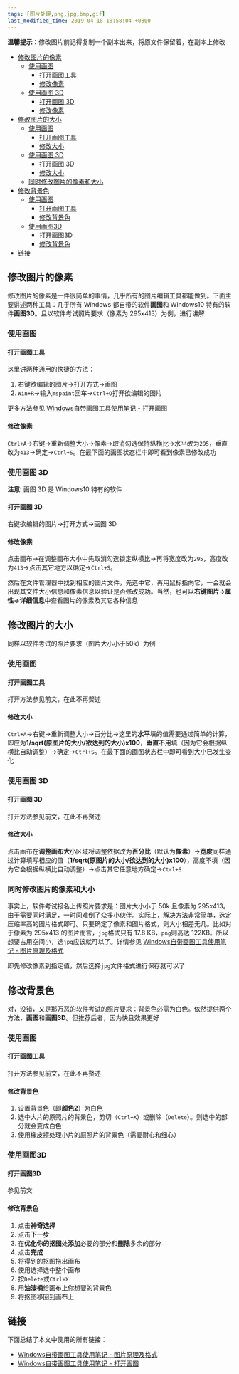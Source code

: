 ```yaml
---
tags: [图片处理,png,jpg,bmp,gif]
last_modified_time: 2019-04-18 18:58:04 +0800
---
```


**温馨提示**：修改图片前记得复制一个副本出来，将原文件保留着，在副本上修改

<p id="markdown-toc"></p>

<!-- vim-markdown-toc GFM -->

* [修改图片的像素](#修改图片的像素)
  * [使用画图](#使用画图)
    * [打开画图工具](#打开画图工具)
    * [修改像素](#修改像素)
  * [使用画图 3D](#使用画图-3d)
    * [打开画图 3D](#打开画图-3d)
    * [修改像素](#修改像素-1)
* [修改图片的大小](#修改图片的大小)
  * [使用画图](#使用画图-1)
    * [打开画图工具](#打开画图工具-1)
    * [修改大小](#修改大小)
  * [使用画图 3D](#使用画图-3d-1)
    * [打开画图 3D](#打开画图-3d-1)
    * [修改大小](#修改大小-1)
  * [同时修改图片的像素和大小](#同时修改图片的像素和大小)
* [修改背景色](#修改背景色)
  * [使用画图](#使用画图-2)
    * [打开画图工具](#打开画图工具-2)
    * [修改背景色](#修改背景色-1)
  * [使用画图3D](#使用画图3d)
    * [打开画图3D](#打开画图3d)
    * [修改背景色](#修改背景色-2)
* [链接](#链接)

<!-- vim-markdown-toc -->

## 修改图片的像素
修改图片的像素是一件很简单的事情，几乎所有的图片编辑工具都能做到。下面主要讲述两种工具：几乎所有 Windows 都自带的软件**画图**和 Windows10 特有的软件**画图3D**。且以软件考试照片要求（像素为 295x413）为例，进行讲解

### 使用画图

#### 打开画图工具
这里讲两种通用的快捷的方法：
1. 右键欲编辑的图片->打开方式->画图
2. `Win+R`->输入`mspaint`回车->`Ctrl+O`打开欲编辑的图片

更多方法参见 [Windows自带画图工具使用笔记 - 打开画图](https://wsxq2.55555.io/blog/2019/04/17/Windows自带画图工具使用笔记#打开画图)

#### 修改像素
`Ctrl+A`->右键->重新调整大小->像素->取消勾选保持纵横比->水平改为`295`，垂直改为`413`->确定->`Ctrl+S`。在最下面的画图状态栏中即可看到像素已修改成功

### 使用画图 3D
**注意**: 画图 3D 是 Windows10 特有的软件

#### 打开画图 3D
右键欲编辑的图片->打开方式->画图 3D

#### 修改像素
点击画布->在调整画布大小中先取消勾选锁定纵横比->再将宽度改为`295`，高度改为`413`->点击其它地方以确定->`Ctrl+S`。

然后在文件管理器中找到相应的图片文件，先选中它，再用鼠标指向它，一会就会出现其文件大小信息和像素信息以验证是否修改成功。当然，也可以**右键图片->属性->详细信息**中查看图片的像素及其它各种信息

## 修改图片的大小
同样以软件考试的照片要求（图片大小小于50k）为例

### 使用画图

#### 打开画图工具
打开方法参见前文，在此不再赘述

#### 修改大小
`Ctrl+A`->右键->重新调整大小->百分比->这里的**水平**填的值需要通过简单的计算，即应为**1/sqrt(原图片的大小/欲达到的大小)x100**，**垂直**不用填（因为它会根据纵横比自动调整）->确定->`Ctrl+S`。在最下面的画图状态栏中即可看到大小已发生变化

### 使用画图 3D
#### 打开画图 3D
打开方法参见前文，在此不再赘述

#### 修改大小
点击画布在**调整画布大小**区域将调整依据改为**百分比**（默认为**像素**）->**宽度**同样通过计算填写相应的值（**1/sqrt(原图片的大小/欲达到的大小)x100**），高度不填（因为它会根据纵横比自动调整）->点击其它任意地方确定->`Ctrl+S`

### 同时修改图片的像素和大小
事实上，软件考试报名上传照片要求是：图片大小小于 50k 且像素为 295x413。由于需要同时满足，一时间难倒了众多小伙伴。实际上，解决方法非常简单，选定压缩率高的图片格式即可。只要确定了像素和图片格式，则大小相差无几。比如对于像素为 295x413 的图片而言，`jpg`格式只有 17.8 KB，`png`则高达 122KB。所以想要占用空间小，选`jpg`应该就可以了。详情参见 [Windows自带画图工具使用笔记 - 图片原理及格式](https://wsxq2.55555.io/blog/2019/04/17/Windows自带画图工具使用笔记#图片原理及格式)

即先修改像素到指定值，然后选择`jpg`文件格式进行保存就可以了

## 修改背景色
对，没错，又是那万恶的软件考试的照片要求：背景色必需为白色。依然提供两个方法，**画图**和**画图3D**。但推荐后者，因为快且效果更好

### 使用画图
#### 打开画图工具
打开方法参见前文，在此不再赘述

#### 修改背景色
1. 设置背景色（即**颜色2**）为白色
1. 选中大片的原照片的背景色，剪切（`Ctrl+X`）或删除（`Delete`）。则选中的部分就会变成白色
1. 使用橡皮擦处理小片的原照片的背景色（需要耐心和细心）

### 使用画图3D
#### 打开画图3D
参见前文

#### 修改背景色
1. 点击**神奇选择**
1. 点击**下一步**
1. 在**优化你的抠图**处**添加**必要的部分和**删除**多余的部分
1. 点击**完成**
1. 将得到的抠图拖出画布
1. 使用选择选中整个画布
1. 按`Delete`或`Ctrl+X`
1. 用**油漆桶**给画布上你想要的背景色
1. 将抠图移回到画布上


## 链接
下面总结了本文中使用的所有链接：

<!-- link start -->

* [Windows自带画图工具使用笔记 - 图片原理及格式](https://wsxq2.55555.io/blog/2019/04/17/Windows自带画图工具使用笔记#图片原理及格式)
* [Windows自带画图工具使用笔记 - 打开画图](https://wsxq2.55555.io/blog/2019/04/17/Windows自带画图工具使用笔记#打开画图)
<!-- link end -->
